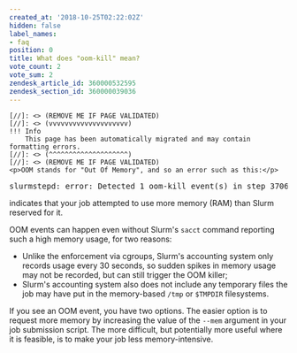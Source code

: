 ```yaml
---
created_at: '2018-10-25T02:22:02Z'
hidden: false
label_names:
- faq
position: 0
title: What does "oom-kill" mean?
vote_count: 2
vote_sum: 2
zendesk_article_id: 360000532595
zendesk_section_id: 360000039036
---
```



    [//]: <> (REMOVE ME IF PAGE VALIDATED)
    [//]: <> (vvvvvvvvvvvvvvvvvvvv)
    !!! Info
        This page has been automatically migrated and may contain formatting errors.
    [//]: <> (^^^^^^^^^^^^^^^^^^^^)
    [//]: <> (REMOVE ME IF PAGE VALIDATED)
    <p>OOM stands for "Out Of Memory", and so an error such as this:</p>
<pre>slurmstepd: error: Detected 1 oom-kill event(s) in step 370626.batch cgroup</pre>
<p>indicates that your job attempted to use more memory (RAM) than Slurm reserved for it.  </p>
<p>OOM events can happen even without Slurm's <code>sacct</code> command reporting such a high memory usage, for two reasons:</p>
<ul>
<li>Unlike the enforcement via cgroups, Slurm's accounting system only records usage every 30 seconds, so sudden spikes in memory usage may not be recorded, but can still trigger the OOM killer;</li>
<li>Slurm's accounting system also does not include any temporary files the job may have put in the memory-based <code>/tmp</code> or <code>$TMPDIR</code> filesystems.</li>
</ul>
<p>If you see an OOM event, you have two options. The easier option is to request more memory by increasing the value of the <code>--mem</code> argument in your job submission script. The more difficult, but potentially more useful where it is feasible, is to make your job less memory-intensive.</p>